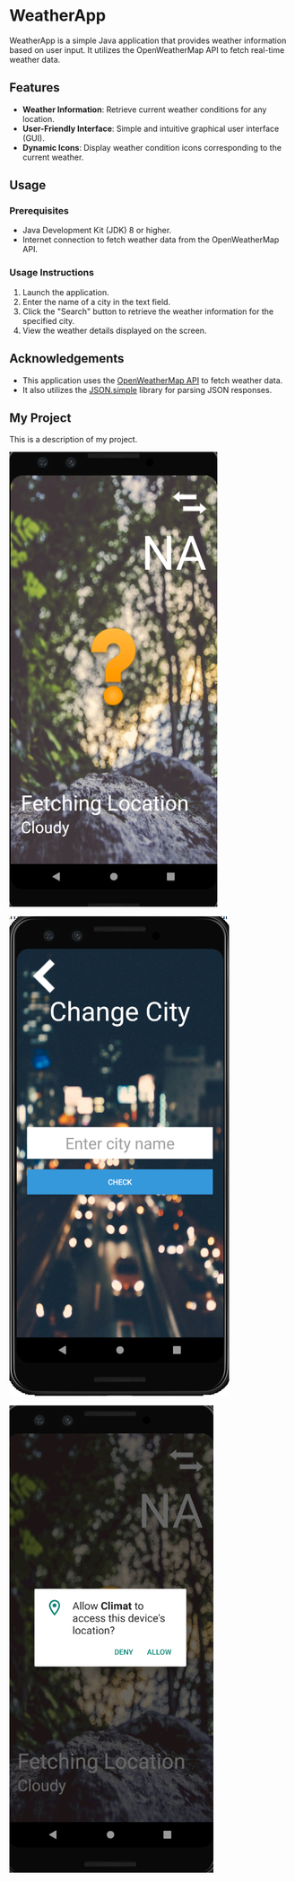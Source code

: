 # WeatherApp

WeatherApp is a simple Java application that provides weather information based on user input. It utilizes the OpenWeatherMap API to fetch real-time weather data.

## Features

- **Weather Information**: Retrieve current weather conditions for any location.
- **User-Friendly Interface**: Simple and intuitive graphical user interface (GUI).
- **Dynamic Icons**: Display weather condition icons corresponding to the current weather.

## Usage

### Prerequisites

- Java Development Kit (JDK) 8 or higher.
- Internet connection to fetch weather data from the OpenWeatherMap API.

### Usage Instructions

1. Launch the application.
2. Enter the name of a city in the text field.
3. Click the "Search" button to retrieve the weather information for the specified city.
4. View the weather details displayed on the screen.

## Acknowledgements

- This application uses the [OpenWeatherMap API](https://openweathermap.org/) to fetch weather data.
- It also utilizes the [JSON.simple](https://code.google.com/archive/p/json-simple/) library for parsing JSON responses.

## My Project

This is a description of my project.

![Screenshot](https://github.com/Rashid-RG/Weather_App/blob/main/Screenshot%202024-06-05%20073818.png?raw=true)

![Screenshot](https://github.com/Rashid-RG/Weather_App/raw/main/Screenshot%202024-06-05%20073833.png)

![Screenshot](https://github.com/Rashid-RG/Weather_App/raw/main/Screenshot%202024-06-05%20073846.png)



